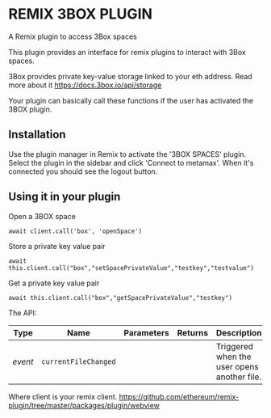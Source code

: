 # REMIX 3BOX PLUGIN
A Remix plugin to access 3Box spaces

This plugin provides an interface for remix plugins to interact with 3Box spaces.

3Box provides private key-value storage linked to your eth address. Read more about it <a target=_blank href='https://docs.3box.io/api/storage'>https://docs.3box.io/api/storage</a>

Your plugin can basically call these functions if the user has activated the 3BOX plugin.

## Installation

Use the plugin manager in Remix to activate the '3BOX SPACES' plugin.
Select the plugin in the sidebar and click 'Connect to metamax'. When it's connected you should see the logout button.

## Using it in your plugin

Open a 3BOX space


```
await client.call('box', 'openSpace')
```

Store a private key value pair

```
await this.client.call("box","setSpacePrivateValue","testkey","testvalue")
```

Get a private key value pair

```
await this.client.call("box","getSpacePrivateValue","testkey")
```

The API:

|Type     |Name                   |Parameters  |Returns     |Description                                      |
|---------|-----------------------|------------|------------|-------------------------------------------------|
|_event_  |`currentFileChanged`   |            |            | Triggered when the user opens another file.


Where client is your remix client.
<a href='https://github.com/ethereum/remix-plugin/tree/master/packages/plugin/webview' target=_blank>https://github.com/ethereum/remix-plugin/tree/master/packages/plugin/webview</a>



